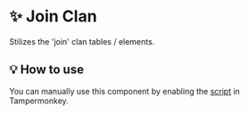 # :sparkles: Join Clan

Stilizes the 'join' clan tables / elements.

## :bulb: How to use

You can manually use this component by enabling the [script](https://raw.githubusercontent.com/Neutrxl/Themed/main/src/Clan/JoinClan/JoinClan.user.js) in Tampermonkey.